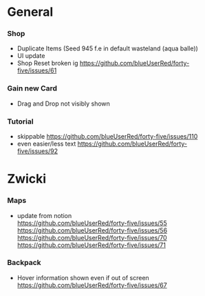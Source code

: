 # General

### Shop
- Duplicate Items (Seed 945 f.e in default wasteland (aqua balle))
- UI update
- Shop Reset broken ig https://github.com/blueUserRed/forty-five/issues/61

### Gain new Card
- Drag and Drop not visibly shown

### Tutorial
- skippable   https://github.com/blueUserRed/forty-five/issues/110
- even easier/less text https://github.com/blueUserRed/forty-five/issues/92

# Zwicki

### Maps
- update from notion
  <br> https://github.com/blueUserRed/forty-five/issues/55
  <br> https://github.com/blueUserRed/forty-five/issues/56
  <br> https://github.com/blueUserRed/forty-five/issues/70
  <br> https://github.com/blueUserRed/forty-five/issues/71

### Backpack
- Hover information shown even if out of screen https://github.com/blueUserRed/forty-five/issues/67